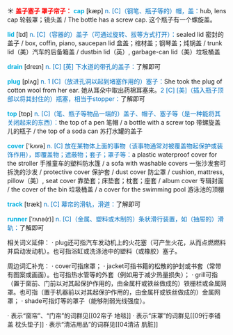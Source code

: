 ☀ <font color="red">**盖子塞子 罩子帘子：**</font>
<font color="sky blue">**cap**</font> [kæp] 
<font color="#0070c0">n. [C]（钢笔、瓶子等的）帽，盖：</font>hub, lens cap 轮毂罩；镜头盖 / The bottle has a screw cap. 这个瓶子有一个螺旋盖。

<font color="sky blue">**lid**</font> [lɪd] 
<font color="#0070c0">n. [C]（容器的）盖子（可通过旋转、拔等方式打开）：</font>sealed lid 密封的盖子 / box, coffin, piano, saucepan lid 盒盖；棺材盖；钢琴盖；炖锅盖 / trunk lid（美）汽车的后备箱盖 / dustbin lid（英）, garbage-can lid（美）垃圾桶盖
         
<font color="sky blue">**drain**</font> [dreɪn]
<font color="#0070c0">n. [C] [英] 下水道的带孔的盖子：</font>了解即可

<font color="sky blue">**plug**</font> [plʌɡ] 
<font color="#0070c0">n. 1 [C]（放进孔洞以起到堵塞作用的）塞子：</font>She took the plug of cotton wool from her ear. 她从耳朵中取出药棉耳塞来。<font color="#0070c0">2 [C] [美]（插入瓶子顶部以将其封住的）瓶塞，相当于stopper：</font>了解即可

<font color="sky blue">**top**</font> [tɒp] 
<font color="#0070c0">n. [C]（笔、瓶子等物品一端的）盖子、帽子、塞子等（是一种能将其关闭起来的东西）：</font>the top of a pen 笔帽 / a bottle with a screw top 带螺旋盖儿的瓶子 / the top of a soda can 苏打水罐的盖子

<font color="sky blue">**cover**</font> ['kʌvə] 
<font color="#0070c0">n. [C] 放在某物体上面的事物（该事物通常对被覆盖物起保护或装饰作用），即覆盖物；遮蔽物；套子；罩子等：</font>a plastic waterproof cover for the stroller 手推童车的塑料防水篷 / a sofa with washable covers 一张沙发套可拆洗的沙发 / protective cover 保护套 / dust cover 防尘罩 / cushion, mattress, pillow（美）, seat cover 靠垫套；床垫套；枕套；座套 / album cover 专辑封面 / the cover of the bin 垃圾桶盖 / a cover for the swimming pool 游泳池的顶棚

<font color="sky blue">**track**</font> [træk] 
<font color="#0070c0">n. [C] 幕帘的滑轨，滑道：</font>了解即可
           
<font color="sky blue">**runner**</font> [ˈrʌnə(r)]
<font color="#0070c0">n. [C]（金属、塑料或木制的）条状滑行装置，如（抽屉的）滑轨：</font>了解即可

相关词义延伸：
· plug还可指汽车发动机上的火花塞（可产生火花，从而点燃燃料并启动发动机）。也可指浴缸或洗涤池中的塑料（或橡胶）塞子。

周边词汇补充：
· cover可指床罩；
· jacket可指书籍的松散的护封或书套（常带有图案或画面）。也可指热水管等的外套（例如用于减少热量损失）；
· grill可指（置于窗前、门前以对其起保护作用的，由金属杆或铁丝做成的）铁栅栏或金属网罩。也可指（置于机器前以对其起保护作用的，由金属杆或铁丝做成的）金属网罩；
· shade可指灯等的罩子（能够削弱光线强度）。

· 表示“窗帘”、“门帘”的词群见[[02帘子 地毯]]
· 表示“床罩”的词群见[[09行李铺盖 枕头垫子]]
· 表示“清洁用品”的词群见[[04清洁 肮脏]]
